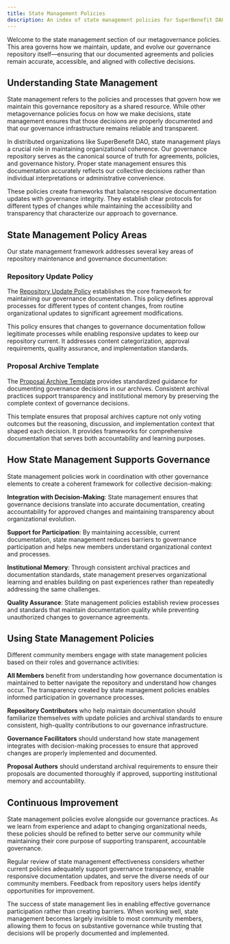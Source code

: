 ```yaml
---
title: State Management Policies
description: An index of state management policies for SuperBenefit DAO
---
```


Welcome to the state management section of our metagovernance policies. This area governs how we maintain, update, and evolve our governance repository itself—ensuring that our documented agreements and policies remain accurate, accessible, and aligned with collective decisions.

## Understanding State Management

State management refers to the policies and processes that govern how we maintain this governance repository as a shared resource. While other metagovernance policies focus on how we make decisions, state management ensures that those decisions are properly documented and that our governance infrastructure remains reliable and transparent.

In distributed organizations like SuperBenefit DAO, state management plays a crucial role in maintaining organizational coherence. Our governance repository serves as the canonical source of truth for agreements, policies, and governance history. Proper state management ensures this documentation accurately reflects our collective decisions rather than individual interpretations or administrative convenience.

These policies create frameworks that balance responsive documentation updates with governance integrity. They establish clear protocols for different types of changes while maintaining the accessibility and transparency that characterize our approach to governance.

## State Management Policy Areas

Our state management framework addresses several key areas of repository maintenance and governance documentation:

### Repository Update Policy

The [Repository Update Policy](repository-update-policy.md) establishes the core framework for maintaining our governance documentation. This policy defines approval processes for different types of content changes, from routine organizational updates to significant agreement modifications.

This policy ensures that changes to governance documentation follow legitimate processes while enabling responsive updates to keep our repository current. It addresses content categorization, approval requirements, quality assurance, and implementation standards.

### Proposal Archive Template

The [Proposal Archive Template](proposal-archive-template.md) provides standardized guidance for documenting governance decisions in our archives. Consistent archival practices support transparency and institutional memory by preserving the complete context of governance decisions.

This template ensures that proposal archives capture not only voting outcomes but the reasoning, discussion, and implementation context that shaped each decision. It provides frameworks for comprehensive documentation that serves both accountability and learning purposes.

## How State Management Supports Governance

State management policies work in coordination with other governance elements to create a coherent framework for collective decision-making:

**Integration with Decision-Making**: State management ensures that governance decisions translate into accurate documentation, creating accountability for approved changes and maintaining transparency about organizational evolution.

**Support for Participation**: By maintaining accessible, current documentation, state management reduces barriers to governance participation and helps new members understand organizational context and processes.

**Institutional Memory**: Through consistent archival practices and documentation standards, state management preserves organizational learning and enables building on past experiences rather than repeatedly addressing the same challenges.

**Quality Assurance**: State management policies establish review processes and standards that maintain documentation quality while preventing unauthorized changes to governance agreements.

## Using State Management Policies

Different community members engage with state management policies based on their roles and governance activities:

**All Members** benefit from understanding how governance documentation is maintained to better navigate the repository and understand how changes occur. The transparency created by state management policies enables informed participation in governance processes.

**Repository Contributors** who help maintain documentation should familiarize themselves with update policies and archival standards to ensure consistent, high-quality contributions to our governance infrastructure.

**Governance Facilitators** should understand how state management integrates with decision-making processes to ensure that approved changes are properly implemented and documented.

**Proposal Authors** should understand archival requirements to ensure their proposals are documented thoroughly if approved, supporting institutional memory and accountability.

## Continuous Improvement

State management policies evolve alongside our governance practices. As we learn from experience and adapt to changing organizational needs, these policies should be refined to better serve our community while maintaining their core purpose of supporting transparent, accountable governance.

Regular review of state management effectiveness considers whether current policies adequately support governance transparency, enable responsive documentation updates, and serve the diverse needs of our community members. Feedback from repository users helps identify opportunities for improvement.

The success of state management lies in enabling effective governance participation rather than creating barriers. When working well, state management becomes largely invisible to most community members, allowing them to focus on substantive governance while trusting that decisions will be properly documented and implemented.
